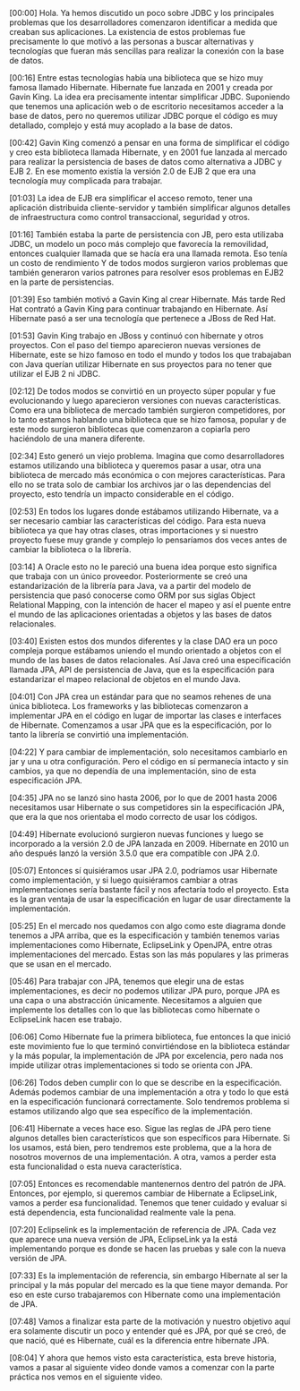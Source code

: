 [00:00] Hola. Ya hemos discutido un poco sobre JDBC y los principales problemas que los desarrolladores comenzaron identificar a medida que creaban sus aplicaciones. La existencia de estos problemas fue precisamente lo que motivó a las personas a buscar alternativas y tecnologías que fueran más sencillas para realizar la conexión con la base de datos.

[00:16] Entre estas tecnologías había una biblioteca que se hizo muy famosa llamado Hibernate. Hibernate fue lanzada en 2001 y creada por Gavin King. La idea era precisamente intentar simplificar JDBC. Suponiendo que tenemos una aplicación web o de escritorio necesitamos acceder a la base de datos, pero no queremos utilizar JDBC porque el código es muy detallado, complejo y está muy acoplado a la base de datos.

[00:42] Gavin King comenzó a pensar en una forma de simplificar el código y creo esta biblioteca llamada Hibernate, y en 2001 fue lanzada al mercado para realizar la persistencia de bases de datos como alternativa a JDBC y EJB 2. En ese momento existía la versión 2.0 de EJB 2 que era una tecnología muy complicada para trabajar.

[01:03] La idea de EJB era simplificar el acceso remoto, tener una aplicación distribuida cliente-servidor y también simplificar algunos detalles de infraestructura como control transaccional, seguridad y otros.

[01:16] También estaba la parte de persistencia con JB, pero esta utilizaba JDBC, un modelo un poco más complejo que favorecía la removilidad, entonces cualquier llamada que se hacía era una llamada remota. Eso tenía un costo de rendimiento Y de todos modos surgieron varios problemas que también generaron varios patrones para resolver esos problemas en EJB2 en la parte de persistencias.

[01:39] Eso también motivó a Gavin King al crear Hibernate. Más tarde Red Hat contrató a Gavin King para continuar trabajando en Hibernate. Así Hibernate pasó a ser una tecnología que pertenece a JBoss de Red Hat.

[01:53] Gavin King trabajo en JBoss y continuó con hibernate y otros proyectos. Con el paso del tiempo aparecieron nuevas versiones de Hibernate, este se hizo famoso en todo el mundo y todos los que trabajaban con Java querían utilizar Hibernate en sus proyectos para no tener que utilizar el EJB 2 ni JDBC.

[02:12] De todos modos se convirtió en un proyecto súper popular y fue evolucionando y luego aparecieron versiones con nuevas características. Como era una biblioteca de mercado también surgieron competidores, por lo tanto estamos hablando una biblioteca que se hizo famosa, popular y de este modo surgieron bibliotecas que comenzaron a copiarla pero haciéndolo de una manera diferente.

[02:34] Esto generó un viejo problema. Imagina que como desarrolladores estamos utilizando una biblioteca y queremos pasar a usar, otra una biblioteca de mercado más económica o con mejores características. Para ello no se trata solo de cambiar los archivos jar o las dependencias del proyecto, esto tendría un impacto considerable en el código.

[02:53] En todos los lugares donde estábamos utilizando Hibernate, va a ser necesario cambiar las características del código. Para esta nueva biblioteca ya que hay otras clases, otras importaciones y si nuestro proyecto fuese muy grande y complejo lo pensaríamos dos veces antes de cambiar la biblioteca o la librería.

[03:14] A Oracle esto no le pareció una buena idea porque esto significa que trabaja con un único proveedor. Posteriormente se creó una estandarización de la librería para Java, va a partir del modelo de persistencia que pasó conocerse como ORM por sus siglas Object Relational Mapping, con la intención de hacer el mapeo y así el puente entre el mundo de las aplicaciones orientadas a objetos y las bases de datos relacionales.

[03:40] Existen estos dos mundos diferentes y la clase DAO era un poco compleja porque estábamos uniendo el mundo orientado a objetos con el mundo de las bases de datos relacionales. Así Java creó una especificación llamada JPA, API de persistencia de Java, que es la especificación para estandarizar el mapeo relacional de objetos en el mundo Java.

[04:01] Con JPA crea un estándar para que no seamos rehenes de una única biblioteca. Los frameworks y las bibliotecas comenzaron a implementar JPA en el código en lugar de importar las clases e interfaces de Hibernate. Comenzamos a usar JPA que es la especificación, por lo tanto la librería se convirtió una implementación.

[04:22] Y para cambiar de implementación, solo necesitamos cambiarlo en jar y una u otra configuración. Pero el código en sí permanecía intacto y sin cambios, ya que no dependía de una implementación, sino de esta especificación JPA.

[04:35] JPA no se lanzó sino hasta 2006, por lo que de 2001 hasta 2006 necesitamos usar Hibernate o sus competidores sin la especificación JPA, que era la que nos orientaba el modo correcto de usar los códigos.

[04:49] Hibernate evolucionó surgieron nuevas funciones y luego se incorporado a la versión 2.0 de JPA lanzada en 2009. Hibernate en 2010 un año después lanzó la versión 3.5.0 que era compatible con JPA 2.0.

[05:07] Entonces sí quisiéramos usar JPA 2.0, podríamos usar Hibernate como implementación, y si luego quisiéramos cambiar a otras implementaciones sería bastante fácil y nos afectaría todo el proyecto. Esta es la gran ventaja de usar la especificación en lugar de usar directamente la implementación.

[05:25] En el mercado nos quedamos con algo como este diagrama donde tenemos a JPA arriba, que es la especificación y también tenemos varias implementaciones como Hibernate, EclipseLink y OpenJPA, entre otras implementaciones del mercado. Estas son las más populares y las primeras que se usan en el mercado.

[05:46] Para trabajar con JPA, tenemos que elegir una de estas implementaciones, es decir no podemos utilizar JPA puro, porque JPA es una capa o una abstracción únicamente. Necesitamos a alguien que implemente los detalles con lo que las bibliotecas como hibernate o EclipseLink hacen ese trabajo.

[06:06] Como Hibernate fue la primera biblioteca, fue entonces la que inició este movimiento fue lo que terminó convirtiéndose en la biblioteca estándar y la más popular, la implementación de JPA por excelencia, pero nada nos impide utilizar otras implementaciones si todo se orienta con JPA.

[06:26] Todos deben cumplir con lo que se describe en la especificación. Además podemos cambiar de una implementación a otra y todo lo que está en la especificación funcionará correctamente. Solo tendremos problema si estamos utilizando algo que sea específico de la implementación.

[06:41] Hibernate a veces hace eso. Sigue las reglas de JPA pero tiene algunos detalles bien característicos que son específicos para Hibernate. Si los usamos, está bien, pero tendremos este problema, que a la hora de nosotros movernos de una implementación. A otra, vamos a perder esta esta funcionalidad o esta nueva característica.

[07:05] Entonces es recomendable mantenernos dentro del patrón de JPA. Entonces, por ejemplo, si queremos cambiar de Hibernate a EclipseLink, vamos a perder esa funcionalidad. Tenemos que tener cuidado y evaluar si está dependencia, esta funcionalidad realmente vale la pena.

[07:20] Eclipselink es la implementación de referencia de JPA. Cada vez que aparece una nueva versión de JPA, EclipseLink ya la está implementando porque es donde se hacen las pruebas y sale con la nueva versión de JPA.

[07:33] Es la implementación de referencia, sin embargo Hibernate al ser la principal y la más popular del mercado es la que tiene mayor demanda. Por eso en este curso trabajaremos con Hibernate como una implementación de JPA.

[07:48] Vamos a finalizar esta parte de la motivación y nuestro objetivo aquí era solamente discutir un poco y entender qué es JPA, por qué se creó, de que nació, qué es Hibernate, cuál es la diferencia entre hibernate JPA.

[08:04] Y ahora que hemos visto esta característica, esta breve historia, vamos a pasar al siguiente video donde vamos a comenzar con la parte práctica nos vemos en el siguiente video.

